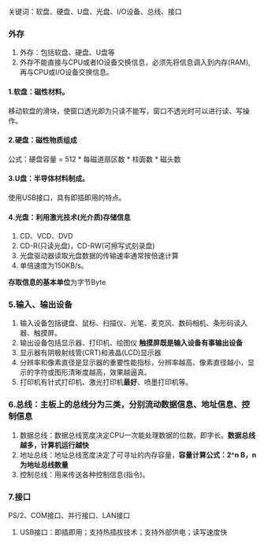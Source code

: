 关键词：软盘、硬盘、U盘、光盘、I/O设备、总线、接口



### 外存
1. 外存：包括软盘、硬盘、U盘等
2. 外存不能直接与CPU或者IO设备交换信息，必须先将信息调入到内存(RAM),再与CPU或I/O设备交换信息。

#### 1.软盘：磁性材料。
移动软盘的滑块，使窗口透光即为只读不能写，窗口不透光时可以进行读、写操作。

#### 2.硬盘：磁性物质组成
公式：硬盘容量 = 512 * 每磁道扇区数 * 柱面数 * 磁头数

#### 3.U盘：半导体材料制成。
使用USB接口，具有即插即用的特点。

#### 4.光盘：利用激光技术(光介质)存储信息
1. CD、VCD、DVD
2. CD-R(只读光盘)，CD-RW(可擦写式刻录盘)
3. 光盘驱动器读取光盘数据的传输速率通常按倍速计算
4. 单倍速度为150KB/s。

**存取信息的基本单位**为字节Byte

### 5.输入、输出设备
1. 输入设备包括键盘、鼠标、扫描仪、光笔、麦克风、数码相机、条形码读入器、触摸屏。
2. 输出设备包括显示器、打印机、绘图仪
**触摸屏既是输入设备有事输出设备**  
3. 显示器有阴极射线管(CRT)和液晶(LCD)显示器
4. 分辨率和像素直径是显示器的重要性能指标，分辨率越高、像素直径越小，显示的字符或图形清晰度越高，效果越逼真。
5. 打印机有针式打印机、激光打印机**最好**、喷墨打印机等。

### 6.总线：**主板上的总线分为三类，分别流动数据信息、地址信息、控制信息**
1. 数据总线：数据总线宽度决定CPU一次能处理数据的位数，即字长。**数据总线越多，计算机运行越快**
2. 地址总线：地址总线宽度决定了可寻址的内存容量，**容量计算公式：2^n B，n为地址总线数量**
3. 控制总线：用来传送各种控制信息(指令)。

### 7.接口
PS/2、COM接口、并行接口、LAN接口
1. USB接口：即插即用；支持热插拔技术；支持外部供电；读写速度快
  
